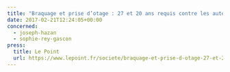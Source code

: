```yaml
---
title: "Braquage et prise d’otage : 27 et 20 ans requis contre les auteurs"
date: 2017-02-21T12:24:05+00:00
concerned:
  - joseph-hazan
  - sophie-rey-gascon
press:
  title: Le Point
  url: https://www.lepoint.fr/societe/braquage-et-prise-d-otage-27-et-20-ans-requis-contre-les-auteurs-21-02-2017-2106372_23.php
---
```

